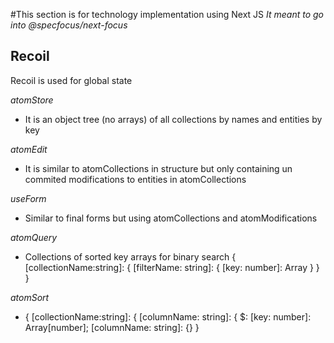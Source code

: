 #This section is for technology implementation using Next JS
*It meant to go into @specfocus/next-focus*

## Recoil

Recoil is used for global state

*atomStore*

* It is an object tree (no arrays) of all collections by names and entities by key

*atomEdit*

* It is similar to atomCollections in structure but only containing un commited modifications to entities in atomCollections

*useForm*

* Similar to final forms but using atomCollections and atomModifications

*atomQuery*

* Collections of sorted key arrays for binary search { [collectionName:string]: { [filterName: string]: { [key: number]: Array<number> } } }

*atomSort*

* { [collectionName:string]: { [columnName: string]: { $: [key: number]: Array[number]; [columnName: string]: {} }

